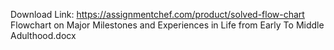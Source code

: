 Download Link: https://assignmentchef.com/product/solved-flow-chart
<br>
Flowchart on Major Milestones and Experiences in Life from Early To Middle Adulthood.docx
